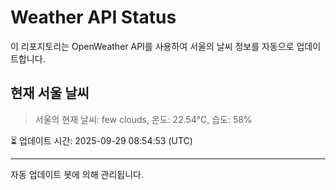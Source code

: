
# Weather API Status

이 리포지토리는 OpenWeather API를 사용하여 서울의 날씨 정보를 자동으로 업데이트합니다.

## 현재 서울 날씨
> 서울의 현재 날씨: few clouds, 온도: 22.54°C, 습도: 58%

⏳ 업데이트 시간: 2025-09-29 08:54:53 (UTC)

---
자동 업데이트 봇에 의해 관리됩니다.
